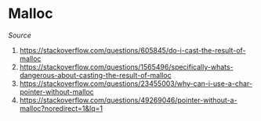 # Malloc

*Source*

1) https://stackoverflow.com/questions/605845/do-i-cast-the-result-of-malloc
2) https://stackoverflow.com/questions/1565496/specifically-whats-dangerous-about-casting-the-result-of-malloc
3) https://stackoverflow.com/questions/23455003/why-can-i-use-a-char-pointer-without-malloc
4) https://stackoverflow.com/questions/49269046/pointer-without-a-malloc?noredirect=1&lq=1

